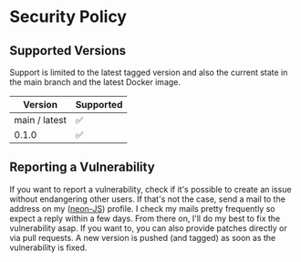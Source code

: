 # Security Policy

## Supported Versions

Support is limited to the latest tagged version and also the current state in the main branch and the latest Docker image.

| Version       | Supported          |
| ------------- | ------------------ |
| main / latest | :white_check_mark: |
| 0.1.0         | :white_check_mark: |

## Reporting a Vulnerability

If you want to report a vulnerability, check if it's possible to create an issue without endangering other users.
If that's not the case, send a mail to the address on my ([neon-JS](https://github.com/neon-JS)) profile.
I check my mails pretty frequently so expect a reply within a few days. From there on, I'll do my best to fix the vulnerability asap.
If you want to, you can also provide patches directly or via pull requests. A new version is pushed (and tagged) as soon as the
vulnerability is fixed. 
